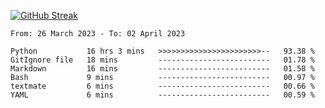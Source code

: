 [![GitHub Streak](https://streak-stats.demolab.com?user=renren-017&theme=sea&hide_border=true&background=DD272700)](https://git.io/streak-stats)

<!--START_SECTION:waka-->

```text
From: 26 March 2023 - To: 02 April 2023

Python           16 hrs 3 mins   >>>>>>>>>>>>>>>>>>>>>>>--   93.38 %
GitIgnore file   18 mins         -------------------------   01.78 %
Markdown         16 mins         -------------------------   01.58 %
Bash             9 mins          -------------------------   00.97 %
textmate         6 mins          -------------------------   00.66 %
YAML             6 mins          -------------------------   00.59 %
```

<!--END_SECTION:waka-->
